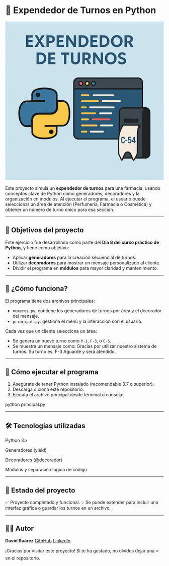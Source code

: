 # 🏥 Expendedor de Turnos en Python

![Expendedor de Turnos - Portada](portada.png)

Este proyecto simula un **expendedor de turnos** para una farmacia, usando conceptos clave de Python como generadores, decoradores y la organización en módulos. Al ejecutar el programa, el usuario puede seleccionar un área de atención (Perfumería, Farmacia o Cosmética) y obtener un número de turno único para esa sección.

---

## 🎯 Objetivos del proyecto

Este ejercicio fue desarrollado como parte del **Día 8 del curso práctico de Python**, y tiene como objetivo:

- Aplicar **generadores** para la creación secuencial de turnos.
- Utilizar **decoradores** para mostrar un mensaje personalizado al cliente.
- Dividir el programa en **módulos** para mayor claridad y mantenimiento.

---

## 🧠 ¿Cómo funciona?

El programa tiene dos archivos principales:

- `numeros.py`: contiene los generadores de turnos por área y el decorador del mensaje.
- `principal.py`: gestiona el menú y la interacción con el usuario.

Cada vez que un cliente selecciona un área:
- Se genera un nuevo turno como `P-1`, `F-3`, o `C-5`.
- Se muestra un mensaje como:
Gracias por utilizar nuestro sistema de turnos.
Su turno es:
F-3
Aguarde y será atendido.

---

## 🚀 Cómo ejecutar el programa

1. Asegúrate de tener Python instalado (recomendable 3.7 o superior).
2. Descarga o clona este repositorio.
3. Ejecuta el archivo principal desde terminal o consola: 

python principal.py

---

## 🛠️ Tecnologías utilizadas
Python 3.x

Generadores (yield)

Decoradores (@decorador)

Módulos y separación lógica de código

---

## 📌 Estado del proyecto
✅ Proyecto completado y funcional.
💡 Se puede extender para incluir una interfaz gráfica o guardar los turnos en un archivo.

---

## 👨‍💻 Autor
**David Suárez**
[GithHub](https://github.com/scod01)
[LinkedIn](www.linkedin.com/in/david.suarez.dev)

¡Gracias por visitar este proyecto! Si te ha gustado, no olvides dejar una ⭐ en el repositorio.
